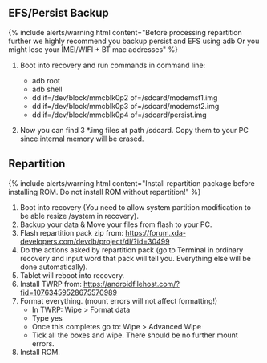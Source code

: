 ## EFS/Persist Backup

{% include alerts/warning.html content="Before processing repartition further we highly recommend you backup persist and EFS using adb
Or you might lose your IMEI/WIFI + BT mac addresses" %}
1. Boot into recovery and run commands in command line:
    - adb root
    - adb shell
    - dd if=/dev/block/mmcblk0p2 of=/sdcard/modemst1.img
    - dd if=/dev/block/mmcblk0p3 of=/sdcard/modemst2.img
    - dd if=/dev/block/mmcblk0p4 of=/sdcard/persist.img

2. Now you can find 3 *.img files at path /sdcard. Copy them to your PC since internal memory will be erased.

## Repartition

{% include alerts/warning.html content="Install repartition package before installing ROM. Do not install ROM without repartition!" %}
1. Boot into recovery (You need to allow system partition modification to be able resize /system in recovery).
2. Backup your data & Move your files from flash to your PC.
3. Flash repartition pack zip from: https://forum.xda-developers.com/devdb/project/dl/?id=30499
4. Do the actions asked by repartition pack (go to Terminal in ordinary recovery and input word that pack will tell you. Everything else will be done automatically).
5. Tablet will reboot into recovery.
6. Install TWRP from: https://androidfilehost.com/?fid=10763459528675570989
7. Format everything. (mount errors will not affect formatting!)
    - In TWRP: Wipe > Format data
    - Type yes
    - Once this completes go to: Wipe > Advanced Wipe
    - Tick all the boxes and wipe. There should be no further mount errors.
8. Install ROM.
